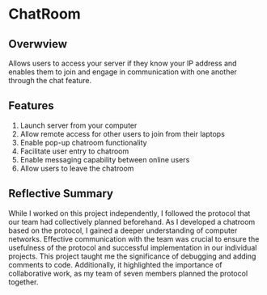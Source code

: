 # ChatRoom

## Overwview

Allows users to access your server if they know your IP address and enables them to join and engage in
communication with one another through the chat feature.

## Features 

1. Launch server from your computer
2. Allow remote access for other users to join from their laptops
3. Enable pop-up chatroom functionality
4. Facilitate user entry to chatroom
5. Enable messaging capability between online users
6. Allow users to leave the chatroom

## Reflective Summary

While I worked on this project independently, I followed the protocol that our team had collectively planned beforehand. 
As I developed a chatroom based on the protocol, I gained a deeper understanding of computer networks. 
Effective communication with the team was crucial to ensure the usefulness of the protocol and successful implementation in our individual projects.
This project taught me the significance of debugging and adding comments to code. Additionally, it highlighted the importance of collaborative work, 
as my team of seven members planned the protocol together.
